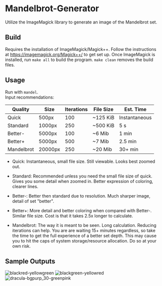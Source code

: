 # Mandelbrot-Generator
Utilize the ImageMagick library to generate an image of the Mandelbrot set.

## Build
Requires the installation of ImageMagick/Magick++. Follow the instructions at https://imagemagick.org/Magick++/ to get set up. Once ImageMagick is installed, run `make all` to build the program. `make clean` removes the build files.

## Usage
Run with `mandel`. <br>
Input recommendations:

| Quality | Size | Iterations | File Size | Est. Time |
| --- | --- | --- | --- | --- |
|	Quick	  |   500px    |   100	  |    ~125 KiB	 | Instantaneous |
|	Standard  |   1000px	| 250	  |    ~500 KiB  |  5 s |
|	Better-    |  5000px   |   100	   |   ~6 Mib    |  1 min |
|	Better+     | 5000px   |   500     |     ~7 Mib   |   2.5 min |
|	Mandelbrot  | 20000px   |  250      |    ~20 Mib	|  30+ min |

- Quick: Instantaneous, small file size. Still viewable. Looks best
zoomed out.

- Standard: Recommended unless you need the small file size of quick.
Gives you some detail when zoomed in. Better expression of coloring,
clearer lines.

- Better-: Better then standard due to resolution. Much sharper image,
detail of set "better".

- Better+: More detail and better coloring when compared with Better-.
Similar file size. Cost is that it takes 2.5x longer to calculate.

- Mandelbrot: The way it is meant to be seen. Long calculation. Reducing
iterations can help. You are are waiting 15+ minutes regardless,
so take the time to get the full experience of a better set depth.
This may cause you to hit the caps of system storage/resource 
allocation. Do so at your own risk.

## Sample Outputs
![blackred-yellowgreen](https://user-images.githubusercontent.com/57071649/155384566-98a4220c-4ce2-402e-b455-abfbc4234b91.jpg)
![blackgreen-yellowred](https://user-images.githubusercontent.com/57071649/155384628-0c1481c2-0eb7-47a0-afed-87e5663ac92a.jpg)
![dracula-bgpurp_30-greenpink](https://user-images.githubusercontent.com/57071649/155384692-2db85950-2809-4927-b3c6-5f740e4cca8a.jpg)
